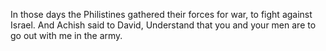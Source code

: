 In those days the Philistines gathered their forces for war, to fight against Israel. And Achish said to David, Understand that you and your men are to go out with me in the army.
